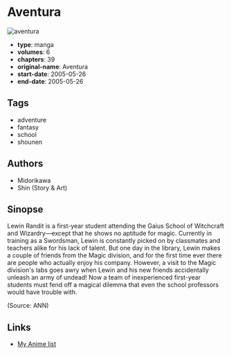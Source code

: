 # Aventura

![aventura](https://cdn.myanimelist.net/images/manga/3/5261.jpg)

-   **type**: manga
-   **volumes**: 6
-   **chapters**: 39
-   **original-name**: Aventura
-   **start-date**: 2005-05-26
-   **end-date**: 2005-05-26

## Tags

-   adventure
-   fantasy
-   school
-   shounen

## Authors

-   Midorikawa
-   Shin (Story & Art)

## Sinopse

Lewin Randit is a first-year student attending the Gaius School of Witchcraft and Wizardry—except that he shows no aptitude for magic. Currently in training as a Swordsman, Lewin is constantly picked on by classmates and teachers alike for his lack of talent. But one day in the library, Lewin makes a couple of friends from the Magic division, and for the first time ever there are people who actually enjoy his company. However, a visit to the Magic division's labs goes awry when Lewin and his new friends accidentally unleash an army of undead! Now a team of inexperienced first-year students must fend off a magical dilemma that even the school professors would have trouble with.

(Source: ANN)

## Links

-   [My Anime list](https://myanimelist.net/manga/220/Aventura)
